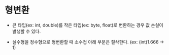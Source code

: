# 형변환

- 큰 타입(ex: int, double)를 작은 타입(ex: byte, float)로 변환하는 경우 값 손실이 발생할 수 있다.

- 실수형을 정수형으로 형변환할 때 소수접 아래 부분은 절삭한다. (ex: (int)1.666 -> 1)
